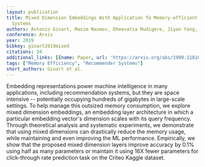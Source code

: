 ```yaml
---
layout: publication
title: Mixed Dimension Embeddings With Application To Memory-efficient Recommendation
  Systems
authors: Antonio Ginart, Maxim Naumov, Dheevatsa Mudigere, Jiyan Yang, James Zou
conference: Arxiv
year: 2019
bibkey: ginart2019mixed
citations: 34
additional_links: [{name: Paper, url: 'https://arxiv.org/abs/1909.11810'}]
tags: ["Memory Efficiency", "Recommender Systems"]
short_authors: Ginart et al.
---
```

Embedding representations power machine intelligence in many applications,
including recommendation systems, but they are space intensive -- potentially
occupying hundreds of gigabytes in large-scale settings. To help manage this
outsized memory consumption, we explore mixed dimension embeddings, an
embedding layer architecture in which a particular embedding vector's dimension
scales with its query frequency. Through theoretical analysis and systematic
experiments, we demonstrate that using mixed dimensions can drastically reduce
the memory usage, while maintaining and even improving the ML performance.
Empirically, we show that the proposed mixed dimension layers improve accuracy
by 0.1% using half as many parameters or maintain it using 16X fewer parameters
for click-through rate prediction task on the Criteo Kaggle dataset.